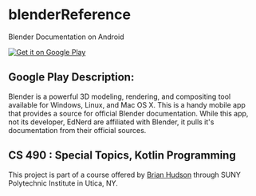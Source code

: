 # blenderReference
Blender Documentation on Android

[![Get it on Google Play](https://bref.ejg.io/img/googleplay.png)](#)

## Google Play Description:
Blender is a powerful 3D modeling, rendering, and compositing tool available for Windows, Linux, and Mac OS X.
This is a handy mobile app that provides a source for official Blender documentation.
While this app, not its developer, EdNerd are affiliated with Blender, it pulls it's documentation from their official sources.


## CS 490 : Special Topics, Kotlin Programming
This project is part of a course offered by [Brian Hudson](https://github.com/hudsonb) through SUNY Polytechnic Institute in Utica, NY.
